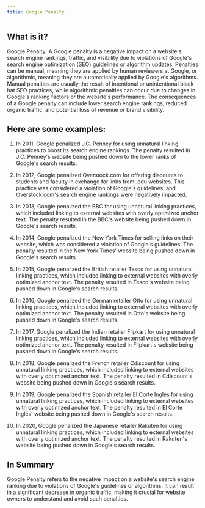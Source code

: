 ```yaml
---
title: Google Penalty
---
```




## What is it?

Google Penalty: A Google penalty is a negative impact on a website's search engine rankings, traffic, and visibility due to violations of Google's search engine optimization (SEO) guidelines or algorithm updates. Penalties can be manual, meaning they are applied by human reviewers at Google, or algorithmic, meaning they are automatically applied by Google's algorithms. Manual penalties are usually the result of intentional or unintentional black hat SEO practices, while algorithmic penalties can occur due to changes in Google's ranking factors or the website's performance. The consequences of a Google penalty can include lower search engine rankings, reduced organic traffic, and potential loss of revenue or brand visibility.

## Here are some examples:

1. In 2011, Google penalized J.C. Penney for using unnatural linking practices to boost its search engine rankings. The penalty resulted in J.C. Penney's website being pushed down to the lower ranks of Google's search results.

2. In 2012, Google penalized Overstock.com for offering discounts to students and faculty in exchange for links from .edu websites. This practice was considered a violation of Google's guidelines, and Overstock.com's search engine rankings were negatively impacted.

3. In 2013, Google penalized the BBC for using unnatural linking practices, which included linking to external websites with overly optimized anchor text. The penalty resulted in the BBC's website being pushed down in Google's search results.

4. In 2014, Google penalized the New York Times for selling links on their website, which was considered a violation of Google's guidelines. The penalty resulted in the New York Times' website being pushed down in Google's search results.

5. In 2015, Google penalized the British retailer Tesco for using unnatural linking practices, which included linking to external websites with overly optimized anchor text. The penalty resulted in Tesco's website being pushed down in Google's search results.

6. In 2016, Google penalized the German retailer Otto for using unnatural linking practices, which included linking to external websites with overly optimized anchor text. The penalty resulted in Otto's website being pushed down in Google's search results.

7. In 2017, Google penalized the Indian retailer Flipkart for using unnatural linking practices, which included linking to external websites with overly optimized anchor text. The penalty resulted in Flipkart's website being pushed down in Google's search results.

8. In 2018, Google penalized the French retailer Cdiscount for using unnatural linking practices, which included linking to external websites with overly optimized anchor text. The penalty resulted in Cdiscount's website being pushed down in Google's search results.

9. In 2019, Google penalized the Spanish retailer El Corte Inglés for using unnatural linking practices, which included linking to external websites with overly optimized anchor text. The penalty resulted in El Corte Inglés' website being pushed down in Google's search results.

10. In 2020, Google penalized the Japanese retailer Rakuten for using unnatural linking practices, which included linking to external websites with overly optimized anchor text. The penalty resulted in Rakuten's website being pushed down in Google's search results.

## In Summary

Google Penalty refers to the negative impact on a website's search engine ranking due to violations of Google's guidelines or algorithms. It can result in a significant decrease in organic traffic, making it crucial for website owners to understand and avoid such penalties.